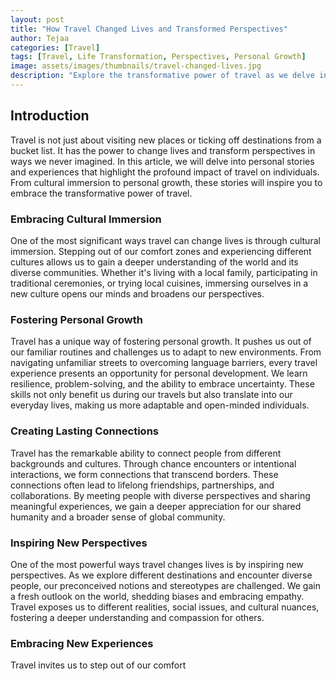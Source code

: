 ```yaml
---
layout: post
title: "How Travel Changed Lives and Transformed Perspectives"
author: Tejaa
categories: [Travel]
tags: [Travel, Life Transformation, Perspectives, Personal Growth]
image: assets/images/thumbnails/travel-changed-lives.jpg
description: "Explore the transformative power of travel as we delve into personal stories of how travel has changed lives and broadened perspectives. Discover the profound impact of cultural immersion, personal growth, and the importance of embracing new experiences."
---
```


## Introduction

Travel is not just about visiting new places or ticking off destinations from a bucket list. It has the power to change lives and transform perspectives in ways we never imagined. In this article, we will delve into personal stories and experiences that highlight the profound impact of travel on individuals. From cultural immersion to personal growth, these stories will inspire you to embrace the transformative power of travel.

### Embracing Cultural Immersion

One of the most significant ways travel can change lives is through cultural immersion. Stepping out of our comfort zones and experiencing different cultures allows us to gain a deeper understanding of the world and its diverse communities. Whether it's living with a local family, participating in traditional ceremonies, or trying local cuisines, immersing ourselves in a new culture opens our minds and broadens our perspectives.

### Fostering Personal Growth

Travel has a unique way of fostering personal growth. It pushes us out of our familiar routines and challenges us to adapt to new environments. From navigating unfamiliar streets to overcoming language barriers, every travel experience presents an opportunity for personal development. We learn resilience, problem-solving, and the ability to embrace uncertainty. These skills not only benefit us during our travels but also translate into our everyday lives, making us more adaptable and open-minded individuals.

### Creating Lasting Connections

Travel has the remarkable ability to connect people from different backgrounds and cultures. Through chance encounters or intentional interactions, we form connections that transcend borders. These connections often lead to lifelong friendships, partnerships, and collaborations. By meeting people with diverse perspectives and sharing meaningful experiences, we gain a deeper appreciation for our shared humanity and a broader sense of global community.

### Inspiring New Perspectives

One of the most powerful ways travel changes lives is by inspiring new perspectives. As we explore different destinations and encounter diverse people, our preconceived notions and stereotypes are challenged. We gain a fresh outlook on the world, shedding biases and embracing empathy. Travel exposes us to different realities, social issues, and cultural nuances, fostering a deeper understanding and compassion for others.

### Embracing New Experiences

Travel invites us to step out of our comfort
